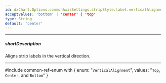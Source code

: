 ```yaml
---
id: dxChart.Options.commonAxisSettings.stripStyle.label.verticalAlignment
acceptValues: 'bottom' | 'center' | 'top'
type: String
default: 'center'
---
```

---
##### shortDescription
Aligns strip labels in the vertical direction.

---
#include common-ref-enum with {
    enum: "`VerticalAlignment`",
    values: "`Top`, `Center`, and `Bottom`"
}